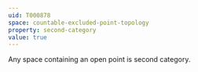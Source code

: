 ```yaml
---
uid: T000878
space: countable-excluded-point-topology
property: second-category
value: true
---
```

Any space containing an open point is second category.

